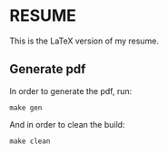 # RESUME

This is the LaTeX version of my resume.

## Generate pdf

In order to generate the pdf, run:

    make gen

And in order to clean the build:

    make clean

